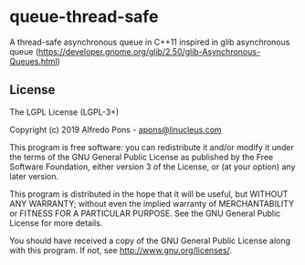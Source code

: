 # queue-thread-safe

A thread-safe asynchronous queue in C++11 inspired in glib asynchronous queue (https://developer.gnome.org/glib/2.50/glib-Asynchronous-Queues.html)



## License

The LGPL License (LGPL-3+)

Copyright (c) 2019 Alfredo Pons - apons@linucleus.com

This program is free software: you can redistribute it and/or modify
it under the terms of the GNU General Public License as published by
the Free Software Foundation, either version 3 of the License, or
(at your option) any later version.

This program is distributed in the hope that it will be useful,
but WITHOUT ANY WARRANTY; without even the implied warranty of
MERCHANTABILITY or FITNESS FOR A PARTICULAR PURPOSE.  See the
GNU General Public License for more details.

You should have received a copy of the GNU General Public License
along with this program.  If not, see <http://www.gnu.org/licenses/>.
